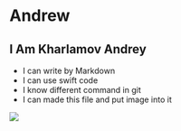 <!DOCTYPE html>
# Andrew
## I Am Kharlamov Andrey
* I can write by Markdown
* I can use swift code 
* I know different command in git
* I can made this file and put image into it

![](file:///Users/mr.d/Coursera/img:/i.webp)
